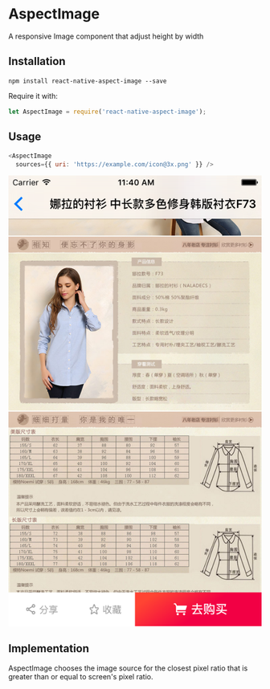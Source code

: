 # AspectImage
A responsive Image component that adjust height by width

## Installation

```
npm install react-native-aspect-image --save
```

Require it with:

```js
let AspectImage = require('react-native-aspect-image');
```

## Usage

```js
<AspectImage
  sources={{ uri: 'https://example.com/icon@3x.png' }} />
```

![Demo](https://raw.githubusercontent.com/guobinnew/react-native-aspect-image/master/demo.png)

## Implementation

AspectImage chooses the image source for the closest pixel ratio that is greater than or equal to screen's pixel ratio.

